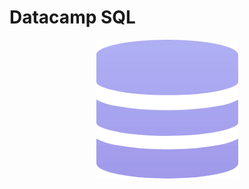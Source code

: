 # Datacamp SQL

<p align=center>
  <img src=sql_logo.png href=https://learn.datacamp.com/courses/tech:sql>
</p>